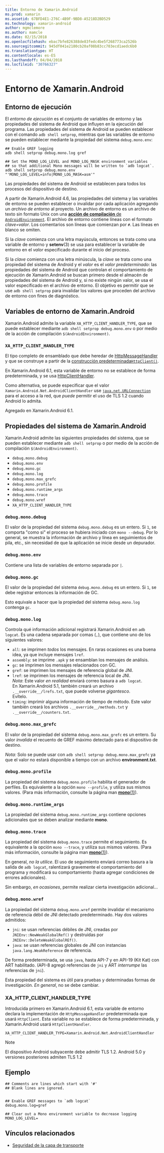 ```yaml
---
title: Entorno de Xamarin.Android
ms.prod: xamarin
ms.assetid: 67BFD4E1-276C-4B9F-9BD8-A5218D2BD529
ms.technology: xamarin-android
author: mgmclemore
ms.author: mamcle
ms.date: 02/15/2018
ms.openlocfilehash: ebac7bfe826388de83fedc4be5f268773ca2526b
ms.sourcegitcommit: 945df041e2180cb20af08b83cc703ecd1aedc6b0
ms.translationtype: HT
ms.contentlocale: es-ES
ms.lasthandoff: 04/04/2018
ms.locfileid: "30766327"
---
```

# <a name="xamarinandroid-environment"></a>Entorno de Xamarin.Android

## <a name="execution-environment"></a>Entorno de ejecución

El *entorno de ejecución* es el conjunto de variables de entorno y las propiedades del sistema de Android que influyen en la ejecución del programa. Las propiedades del sistema de Android se pueden establecer con el comando `adb shell setprop`, mientras que las variables de entorno se pueden establecer mediante la propiedad del sistema `debug.mono.env`:

```shell
## Enable GREF logging
adb shell setprop debug.mono.log gref

## Set the MONO_LOG_LEVEL and MONO_LOG_MASK environment variables
## so that additional Mono messages will be written to `adb logcat`.
adb shell setprop debug.mono.env "'MONO_LOG_LEVEL=info|MONO_LOG_MASK=asm'"
```

Las propiedades del sistema de Android se establecen para todos los procesos del dispositivo de destino.

A partir de Xamarin.Android 4.6, las propiedades del sistema y las variables de entorno se pueden establecer o invalidar por cada aplicación agregando un *archivo de entorno* al proyecto. Un archivo de entorno es un archivo de texto sin formato Unix con una [**acción de compilación** de `AndroidEnvironment`](~/android/deploy-test/building-apps/build-process.md).
El archivo de entorno contiene líneas con el formato *clave=valor*.
Los comentarios son líneas que comienzan por `#`. Las líneas en blanco se omiten.

Si la *clave* comienza con una letra mayúscula, entonces se trata como una variable de entorno y **setenv**(3) se usa para establecer la variable de entorno en el *valor* especificado durante el inicio del proceso.

Si la *clave* comienza con una letra minúscula, la *clave* se trata como una propiedad del sistema de Android y el *valor* es el *valor predeterminado*: las propiedades del sistema de Android que controlan el comportamiento de ejecución de Xamarin.Android se buscan primero desde el almacén de propiedades del sistema de Android y, si no existe ningún valor, se usa el valor especificado en el archivo de entorno. El objetivo es permitir que se use `adb shell setprop` para invalidar los valores que proceden del archivo de entorno con fines de diagnóstico.

## <a name="xamarinandroid-environment-variables"></a>Variables de entorno de Xamarin.Android

Xamarin.Android admite la variable `XA_HTTP_CLIENT_HANDLER_TYPE`, que se puede establecer mediante `adb shell setprop debug.mono.env` o por medio de la acción de compilación `$(AndroidEnvironment)`.


### `XA_HTTP_CLIENT_HANDLER_TYPE`

El tipo completo de ensamblado que debe heredar de [HttpMessageHandler](https://docs.microsoft.com/dotnet/api/system.net.http.httpmessagehandler?view=xamarinandroid-7.1) y que se construye a partir de la [construcción predeterminada`HttpClient()`](https://docs.microsoft.com/dotnet/api/system.net.http.httpclient.-ctor?view=xamarinandroid-7.1#System_Net_Http_HttpClient__ctor).

En Xamarin.Android 6.1, esta variable de entorno no se establece de forma predeterminada, y se usa [HttpClientHandler](https://docs.microsoft.com/dotnet/api/system.net.http.httpclienthandler?view=xamarinandroid-7.1).

Como alternativa, se puede especificar que el valor `Xamarin.Android.Net.AndroidClientHandler` use [`java.net.URLConnection`](https://developer.xamarin.com/api/type/Java.Net.URLConnection/) para el acceso a la red, que *puede* permitir el uso de TLS 1.2 cuando Android lo admita.

Agregado en Xamarin.Android 6.1.

## <a name="xamarinandroid-system-properties"></a>Propiedades del sistema de Xamarin.Android

Xamarin.Android admite las siguientes propiedades del sistema, que se pueden establecer mediante `adb shell setprop` o por medio de la acción de compilación `$(AndroidEnvironment)`.

* `debug.mono.debug`
* `debug.mono.env`
* `debug.mono.gc`
* `debug.mono.log`
* `debug.mono.max_grefc`
* `debug.mono.profile`
* `debug.mono.runtime_args`
* `debug.mono.trace`
* `debug.mono.wref`
* `XA_HTTP_CLIENT_HANDLER_TYPE`

### `debug.mono.debug`

El valor de la propiedad del sistema `debug.mono.debug` es un entero. Si `1`, se comporta "como si" el proceso se hubiera iniciado con `mono --debug`.
Por lo general, se muestra la información de archivo y línea en seguimientos de pila, etc., sin necesidad de que la aplicación se inicie desde un depurador.

### `debug.mono.env`

Contiene una lista de variables de entorno separada por `|`.

### `debug.mono.gc`

El valor de la propiedad del sistema `debug.mono.debug` es un entero.
Si `1`, se debe registrar entonces la información de GC.

Esto equivale a hacer que la propiedad del sistema `debug.mono.log` contenga `gc`.

### `debug.mono.log`

Controla qué información adicional registrará Xamarin.Android en `adb logcat`.
Es una cadena separada por comas (`,`), que contiene uno de los siguientes valores:

* `all`: se imprimen *todos* los mensajes. En raras ocasiones es una buena idea, ya que incluye mensajes `lref`.
* `assembly`: se imprime `.apk` y se ensamblan los mensajes de análisis.
* `gc`: se imprimen los mensajes relacionados con GC.
* `gref`: se imprimen los mensajes de referencia global de JNI.
* `lref`: se imprimen los mensajes de referencia local de JNI.  
    *Nota*: Este valor *en realidad* enviará correo basura a `adb logcat`.  
    En Xamarin.Android 5.1, también creará un archivo `.__override__/lrefs.txt`, que puede volverse *gigantesco*.  
    Evítelo.
* `timing`: imprimir alguna información de tiempo de método. Este valor también creará los archivos `.__override__/methods.txt` y `.__override__/counters.txt`.


### `debug.mono.max_grefc`

El valor de la propiedad del sistema `debug.mono.max_grefc` es un entero.
Su valor *invalida* el recuento de GREF máximo detectado para el dispositivo de destino.

*Nota:* Solo se puede usar con `adb shell setprop
debug.mono.max_grefc` ya que el valor no estará disponible a tiempo con un archivo **environment.txt**.

### `debug.mono.profile`

La propiedad del sistema `debug.mono.profile` habilita el generador de perfiles.
Es equivalente a la opción `mono --profile`, y utiliza sus mismos valores. (Para más información, consulte la página man [**mono**(1)](http://docs.go-mono.com/?link=man%3amono(1))).

### `debug.mono.runtime_args`

La propiedad del sistema `debug.mono.runtime_args` contiene opciones adicionales que se deben analizar mediante **mono**.

### `debug.mono.trace`

La propiedad del sistema `debug.mono.trace` permite el seguimiento.
Es equivalente a la opción `mono --trace`, y utiliza sus mismos valores. (Para más información, consulte la página man [**mono**(1)](http://docs.go-mono.com/?link=man%3amono(1))).

En general, *no la utilice*. El uso de seguimiento enviará correo basura a la salida de `adb logcat`, ralentizará gravemente el comportamiento del programa y modificará su comportamiento (hasta agregar condiciones de errores adicionales).

Sin embargo, *en ocasiones*, permite realizar cierta investigación adicional...

### `debug.mono.wref`

La propiedad del sistema `debug.mono.wref` permite invalidar el mecanismo de referencia débil de JNI detectado predeterminado. Hay dos valores admitidos:

* `jni`: se usan referencias débiles de JNI, creadas por `JNIEnv::NewWeakGlobalRef()` y destruidas por `JNIEnv::DeleteWeakGlobalREf()`.
* `java`: se usan referencias globales de JNI con instancias `java.lang.WeakReference` de referencia.

De forma predeterminada, se usa `java`, hasta API-7 y en API-19 (Kit Kat) con ART habilitado. (API-8 agregó referencias de `jni` y ART *interrumpe* las referencias de `jni`).

Esta propiedad del sistema es útil para pruebas y determinadas formas de investigación.
*En general*, no se debe cambiar.

### <a name="xahttpclienthandlertype"></a>XA\_HTTP\_CLIENT\_HANDLER\_TYPE

Introducida primero en Xamarin.Android 6.1, esta variable de entorno declara la implementación de `HttpMessageHandler` predeterminada que usará `HttpClient`. Esta variable no se establece de forma predeterminada, y Xamarin.Android usará `HttpClientHandler`.

```shell
XA_HTTP_CLIENT_HANDLER_TYPE=Xamarin.Android.Net.AndroidClientHandler
```

> [!NOTE]
> El dispositivo Android subyacente debe admitir TLS 1.2.
Android 5.0 y versiones posteriores admiten TLS 1.2


## <a name="example"></a>Ejemplo

```shell
## Comments are lines which start with '#'
## Blank lines are ignored.


## Enable GREF messages to `adb logcat`
debug.mono.log=gref

## Clear out a Mono environment variable to decrease logging
MONO_LOG_LEVEL=
```



## <a name="related-links"></a>Vínculos relacionados

- [Seguridad de la capa de transporte](~/cross-platform/app-fundamentals/transport-layer-security.md)
